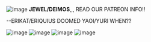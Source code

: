![image](https://github.com/murritluver/murritluver/assets/168386717/34d73b98-21b1-4ff6-af9c-f6fba821d5ac)
**JEWEL/DEIMOS**,,, READ OUR PATREON INFO!! 

--ERIKAT/ERIQUIUS DOOMED YAOI/YURI WHEN??

![image](https://github.com/murritluver/murritluver/assets/168386717/cd9ad0e1-16e6-4601-83a5-9f6afea03fd8) ![image](https://github.com/murritluver/murritluver/assets/168386717/cfd1f00d-ea57-49e4-b701-c137cbf8aacd) ![image](https://github.com/murritluver/murritluver/assets/168386717/1dae2a5e-ca0a-4ddd-9c4f-7efa47ff5209) ![image](https://github.com/murritluver/murritluver/assets/168386717/ef1fc539-adfe-422e-b521-c6d8bdfa12ae)




